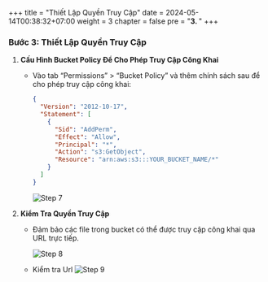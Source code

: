 +++
title = "Thiết Lập Quyền Truy Cập"
date = 2024-05-14T00:38:32+07:00
weight = 3
chapter = false
pre = "<b>3. </b>"
+++

### Bước 3: Thiết Lập Quyền Truy Cập

1. **Cấu Hình Bucket Policy Để Cho Phép Truy Cập Công Khai**

   - Vào tab “Permissions” > “Bucket Policy” và thêm chính sách sau để cho phép truy cập công khai:

     ```json
     {
       "Version": "2012-10-17",
       "Statement": [
         {
           "Sid": "AddPerm",
           "Effect": "Allow",
           "Principal": "*",
           "Action": "s3:GetObject",
           "Resource": "arn:aws:s3:::YOUR_BUCKET_NAME/*"
         }
       ]
     }
     ```

     ![Step 7](../../images/2-s3-static/7.step.png)

2. **Kiểm Tra Quyền Truy Cập**

   - Đảm bảo các file trong bucket có thể được truy cập công khai qua URL trực tiếp.

     ![Step 8](../../images/2-s3-static/8.step.png)

   - Kiểm tra Url
     ![Step 9](../../images/2-s3-static/9.step.png)
